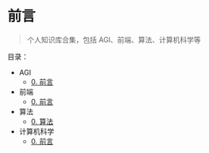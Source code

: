 
# 前言


> 个人知识库合集，包括 AGI、前端、算法、计算机科学等


目录：
- AGI
	- [0. 前言](/post/lstlMGds.html)
- 前端
	- [0. 前言](/post/ZBgBseQh.html)
- 算法
	- [0. 算法](/post/Hx1jAMGk.html)
- 计算机科学
	- [0. 前言](/post/CSSqJ5oL.html)
